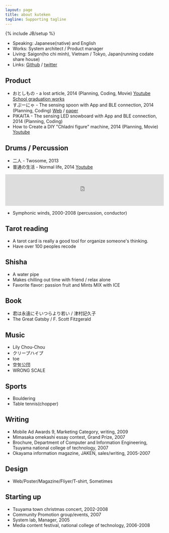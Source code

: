 ```yaml
---
layout: page
title: about kuteken
tagline: Supporting tagline
---
```

{% include JB/setup %}

* Speaking: Japanese(native) and English
* Works: System architect / Product manager
* Living: Saigon(ho chi minh), Vietnam / Tokyo, Japan(running codate share house)
* Links: [Github](https://github.com/kuteken) / [twitter](http://twitter.com/kuteken)

## Product 

* おとしもの - a lost article, 2014 (Planning, Coding, Movie) [Youtube](https://www.youtube.com/watch?v=ysYOdcbIuNA) [School graduation works](http://bapa.ac/2014/exhibition/index.html)
* すぷーにゃ - The sensing spoon with App and BLE connection, 2014 (Planning, Coding) [Web](http://aufl.kddi.com/prototypes/detail/9) / [paper](http://www.wiss.org/WISS2014Proceedings/demo/063.pdf)
* PIKAITA - The sensing LED snowboard with App and BLE connection, 2014 (Planning, Coding)
* How to Create a DIY "Chladni figure" machine, 2014 (Planning, Movie) [Youtube](https://www.youtube.com/watch?v=FsNTsqm78TM)

## Drums / Percussion

* 二人 - Twosome, 2013
* 普通の生活 - Normal life, 2014 [Youtube](https://www.youtube.com/watch?v=SQ7r4W6TlWI)

<iframe width="100%" height="100" scrolling="no" frameborder="no" src="https://w.soundcloud.com/player/?url=https%3A//api.soundcloud.com/tracks/188085334&amp;color=ff5500&amp;auto_play=false&amp;hide_related=false&amp;show_comments=true&amp;show_user=true&amp;show_reposts=false"></iframe>

* Symphonic winds, 2000-2008 (percussion, conductor)

## Tarot reading

* A tarot card is really a good tool for organize someone's thinking.
* Have over 100 peoples recode

## Shisha

* A water pipe
* Makes chilling out time with friend / relax alone
* Favorite flavor: passion fruit and Mints MIX with ICE

## Book

* 君は永遠にそいつらより若い / 津村記久子
* The Great Gatsby / F. Scott Fitzgerald

## Music

* Lily Chou-Chou
* クリープハイプ
* toe
* 空気公団
* WRONG SCALE

## Sports

* Bouldering
* Table tennis(chopper) 

## Writing

* Mobile Ad Awards 9, Marketing Category, writing, 2009
* Mimasaka omekashi essay contest, Grand Prize, 2007
* Brochure, Department of Computer and Information Engineering, Tsuyama national college of technology, 2007
* Okayama information magazine, JAKEN, sales/writing, 2005-2007

## Design

* Web/Poster/Magazine/Fliyer/T-shirt, Sometimes

## Starting up

* Tsuyama town christmas concert, 2002-2008
* Community Promotion group/events, 2007
* System lab, Manager, 2005
* Media content festival, national college of technology, 2006-2008
